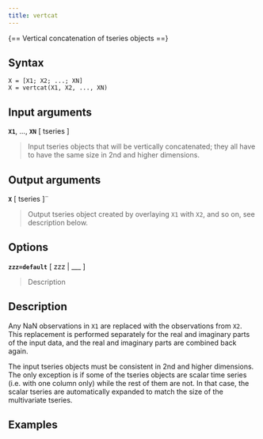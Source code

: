 ```yaml
---
title: vertcat
---
```




{== Vertical concatenation of tseries objects ==}


## Syntax 

    X = [X1; X2; ...; XN]
    X = vertcat(X1, X2, ..., XN)


## Input arguments 

__`X1`__, ..., __`XN`__ [ tseries ]
> 
> Input tseries objects that will be
> vertically concatenated; they all have to have the same size in 2nd and
> higher dimensions.
> 

## Output arguments 

__`X`__ [ tseries ]¨
> 
> Output tseries object created by overlaying `X1` with
> `X2`, and so on, see description below.
> 

## Options 

__`zzz=default`__ [ zzz | ___ ]
> 
> Description
> 


## Description 

Any NaN observations in `X1` are replaced with the observations from
`X2`. This replacement is performed separately for the real and imaginary
parts of the input data, and the real and imaginary parts are combined
back again.

The input tseries objects must be consistent in 2nd and higher
dimensions. The only exception is if some of the tseries objects are
scalar time series (i.e. with one column only) while the rest of them are
not. In that case, the scalar tseries are automatically expanded to match
the size of the multivariate tseries.

## Examples

```matlab
```
